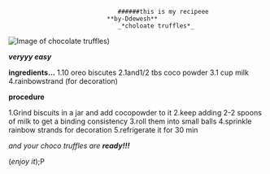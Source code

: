                                   ######this is my recipeee
                               **by-Ddewesh**
                                  _*choloate truffles*_
  ![Image of chocolate truffles](https://i.pinimg.com/736x/5b/a3/80/5ba380bd80511a66e3c1da0b7106b060.jpg))


_**veryyy easy**_

**ingredients...**
1.10 oreo biscutes
2.1and1/2 tbs coco powder 
3.1 cup milk
4.rainbowstrand (for decoration)


**procedure**

1.Grind biscuits in a jar and add cocopowder to it
2.keep adding  2-2 spoons of milk to get a binding consistency
3.roll them into small balls
4.sprinkle rainbow strands for decoration
5.refrigerate it for 30 min


_*and your choco truffles are **ready!!!***_

(*enjoy it*);P
